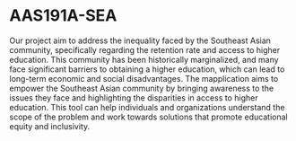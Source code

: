 # AAS191A-SEA
Our project aim to address the inequality faced by the Southeast Asian community, specifically regarding the retention rate and access to higher education. This community has been historically marginalized, and many face significant barriers to obtaining a higher education, which can lead to long-term economic and social disadvantages. The mapplication aims to empower the Southeast Asian community by bringing awareness to the issues they face and highlighting the disparities in access to higher education. This tool can help individuals and organizations understand the scope of the problem and work towards solutions that promote educational equity and inclusivity.
